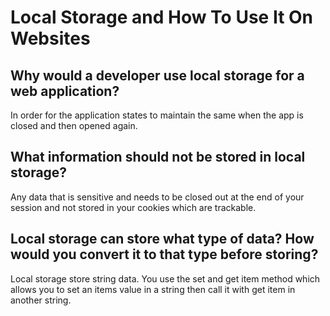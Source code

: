 # Local Storage and How To Use It On Websites

## Why would a developer use local storage for a web application?

In order for the application states to maintain the same when the app is closed and then opened again.

## What information should not be stored in local storage?

Any data that is sensitive and needs to be closed out at the end of your session and not stored in your cookies which are trackable.

## Local storage can store what type of data? How would you convert it to that type before storing?

Local storage store string data. You use the set and get item method which allows you to set an items value in a string then call it with get item in another string.
